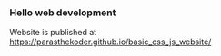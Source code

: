 ### Hello web development
Website is published at https://parasthekoder.github.io/basic_css_js_website/
